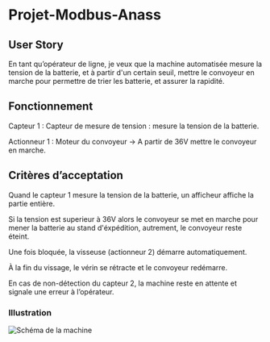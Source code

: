 # Projet-Modbus-Anass


## User Story

En tant qu’opérateur de ligne,
je veux que la machine automatisée mesure la tension de la batterie, et à partir d'un certain seuil, mettre le convoyeur en marche pour permettre de trier les batterie, et assurer la rapidité.

## Fonctionnement

Capteur 1 : Capteur de mesure de tension : mesure la tension de la batterie.

Actionneur 1 : Moteur du convoyeur → A partir de 36V mettre le convoyeur en marche.

## Critères d’acceptation

Quand le capteur 1 mesure la tension de la batterie, un afficheur affiche la partie entière.

Si la tension est superieur à 36V alors le convoyeur se met en marche pour mener la batterie au stand d'éxpédition, autrement, le convoyeur reste éteint.

Une fois bloquée, la visseuse (actionneur 2) démarre automatiquement.

À la fin du vissage, le vérin se rétracte et le convoyeur redémarre.

En cas de non-détection du capteur 2, la machine reste en attente et signale une erreur à l’opérateur.


### Illustration
![Schéma de la machine](image2.png)
